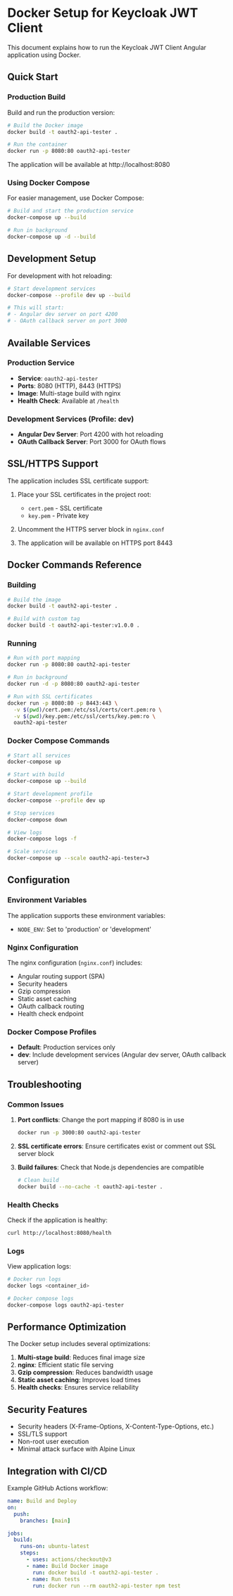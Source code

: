 # Docker Setup for Keycloak JWT Client

This document explains how to run the Keycloak JWT Client Angular application using Docker.

## Quick Start

### Production Build

Build and run the production version:

```bash
# Build the Docker image
docker build -t oauth2-api-tester .

# Run the container
docker run -p 8080:80 oauth2-api-tester
```

The application will be available at http://localhost:8080

### Using Docker Compose

For easier management, use Docker Compose:

```bash
# Build and start the production service
docker-compose up --build

# Run in background
docker-compose up -d --build
```

## Development Setup

For development with hot reloading:

```bash
# Start development services
docker-compose --profile dev up --build

# This will start:
# - Angular dev server on port 4200
# - OAuth callback server on port 3000
```

## Available Services

### Production Service
- **Service**: `oauth2-api-tester`
- **Ports**: 8080 (HTTP), 8443 (HTTPS)
- **Image**: Multi-stage build with nginx
- **Health Check**: Available at `/health`

### Development Services (Profile: dev)
- **Angular Dev Server**: Port 4200 with hot reloading
- **OAuth Callback Server**: Port 3000 for OAuth flows

## SSL/HTTPS Support

The application includes SSL certificate support:

1. Place your SSL certificates in the project root:
   - `cert.pem` - SSL certificate
   - `key.pem` - Private key

2. Uncomment the HTTPS server block in `nginx.conf`

3. The application will be available on HTTPS port 8443

## Docker Commands Reference

### Building
```bash
# Build the image
docker build -t oauth2-api-tester .

# Build with custom tag
docker build -t oauth2-api-tester:v1.0.0 .
```

### Running
```bash
# Run with port mapping
docker run -p 8080:80 oauth2-api-tester

# Run in background
docker run -d -p 8080:80 oauth2-api-tester

# Run with SSL certificates
docker run -p 8080:80 -p 8443:443 \
  -v $(pwd)/cert.pem:/etc/ssl/certs/cert.pem:ro \
  -v $(pwd)/key.pem:/etc/ssl/certs/key.pem:ro \
  oauth2-api-tester
```

### Docker Compose Commands
```bash
# Start all services
docker-compose up

# Start with build
docker-compose up --build

# Start development profile
docker-compose --profile dev up

# Stop services
docker-compose down

# View logs
docker-compose logs -f

# Scale services
docker-compose up --scale oauth2-api-tester=3
```

## Configuration

### Environment Variables
The application supports these environment variables:

- `NODE_ENV`: Set to 'production' or 'development'

### Nginx Configuration
The nginx configuration (`nginx.conf`) includes:

- Angular routing support (SPA)
- Security headers
- Gzip compression
- Static asset caching
- OAuth callback routing
- Health check endpoint

### Docker Compose Profiles
- **Default**: Production services only
- **dev**: Include development services (Angular dev server, OAuth callback server)

## Troubleshooting

### Common Issues

1. **Port conflicts**: Change the port mapping if 8080 is in use
   ```bash
   docker run -p 3000:80 oauth2-api-tester
   ```

2. **SSL certificate errors**: Ensure certificates exist or comment out SSL server block

3. **Build failures**: Check that Node.js dependencies are compatible
   ```bash
   # Clean build
   docker build --no-cache -t oauth2-api-tester .
   ```

### Health Checks
Check if the application is healthy:
```bash
curl http://localhost:8080/health
```

### Logs
View application logs:
```bash
# Docker run logs
docker logs <container_id>

# Docker compose logs
docker-compose logs oauth2-api-tester
```

## Performance Optimization

The Docker setup includes several optimizations:

1. **Multi-stage build**: Reduces final image size
2. **nginx**: Efficient static file serving
3. **Gzip compression**: Reduces bandwidth usage
4. **Static asset caching**: Improves load times
5. **Health checks**: Ensures service reliability

## Security Features

- Security headers (X-Frame-Options, X-Content-Type-Options, etc.)
- SSL/TLS support
- Non-root user execution
- Minimal attack surface with Alpine Linux

## Integration with CI/CD

Example GitHub Actions workflow:

```yaml
name: Build and Deploy
on:
  push:
    branches: [main]

jobs:
  build:
    runs-on: ubuntu-latest
    steps:
      - uses: actions/checkout@v3
      - name: Build Docker image
        run: docker build -t oauth2-api-tester .
      - name: Run tests
        run: docker run --rm oauth2-api-tester npm test
```
